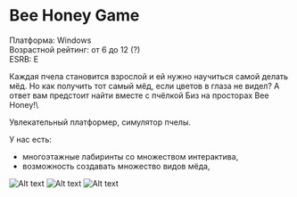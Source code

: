 # Bee Honey Game
 Платформа: Windows\
 Возрастной рейтинг: от 6 до 12 (?)\
 ESRB: E

 Каждая пчела становится взрослой и ей нужно научиться самой делать мёд. Но как получить тот самый мёд, если цветов в глаза не видел?
 А ответ вам предстоит найти вместе с пчёлкой Биз на просторах Bee Honey!\

 Увлекательный платформер, симулятор пчелы.

 У нас есть:
 * многоэтажные лабиринты со множеством интерактива,
 * возможность создавать множество видов мёда,

 ![Alt text](https://github.com/Kon4ka/Mai_Unity_Labs/blob/main/DesignDoc/Bee%20Honey%201.drawio.png?raw=true "Title")
 ![Alt text](https://github.com/Kon4ka/Mai_Unity_Labs/blob/main/DesignDoc/Bee%20Honey%202.drawio.png?raw=true "Title")
 ![Alt text](https://github.com/Kon4ka/Mai_Unity_Labs/blob/main/DesignDoc/Bee%20Honey%203.drawio.png?raw=true "Title")
